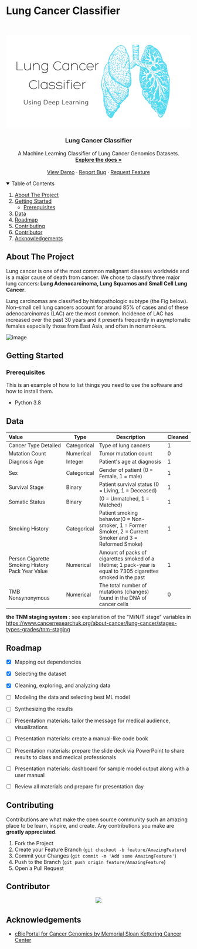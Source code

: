 # Lung Cancer Classifier

<!-- PROJECT LOGO -->
<br />
<p align="center">
  <a href="https://github.com/Practicum-Team-2/LungCancerClassifier" >
    <img  src="img/banner_1.png" alt="Logo" width = "800" hight = "250">
  </a>

  <h3 align="center">Lung Cancer Classifier</h3>
  <p align="center">
  A Machine Learning Classifier of Lung Cancer Genomics Datasets.
    <br />
    <a href="https://github.com/Practicum-Team-2/LungCancerClassifier"><strong>Explore the docs »</strong></a>
    <br />
    <br />
    <a href="https://github.com/Practicum-Team-2/LungCancerClassifier">View Demo</a>
    ·
    <a href="https://github.com/Practicum-Team-2/LungCancerClassifier/issues">Report Bug</a>
    ·
    <a href="https://github.com/Practicum-Team-2/LungCancerClassifier/issues">Request Feature</a>
  </p>
</p>

<!-- TABLE OF CONTENTS -->
<details open="open">
  <summary>Table of Contents</summary>
  <ol>
    <li>
      <a href="#about-the-project">About The Project</a>
    </li>
    <li>
      <a href="#getting-started">Getting Started</a>
      <ul>
        <li><a href="#prerequisites">Prerequisites</a></li>
      </ul>
    </li>
    <li><a href="#data">Data</a></li>
    <li><a href="#roadmap">Roadmap</a></li>
    <li><a href="#contributing">Contributing</a></li>
    <li><a href="#contributor">Contributor</a></li>
    <li><a href="#acknowledgements">Acknowledgements</a></li>
  </ol>
</details>

<!-- ABOUT THE PROJECT -->
## About The Project
  
  Lung cancer is one of the most common malignant diseases worldwide and is a major cause of death from cancer. We chose to classify three major lung cancers: **Lung Adenocarcinoma, Lung Squamos and Small Cell Lung Cancer**.

  Lung carcinomas are classified by histopathologic subtype (the Fig below). Non–small cell lung cancers account for around 85% of cases and of these adenocarcinomas (LAC) are the most common. Incidence of LAC has increased over the past 30 years and it presents frequently in asymptomatic females especially those from East Asia, and often in nonsmokers. 

![image](https://user-images.githubusercontent.com/78892787/155035824-e055b78c-14c4-4c9f-89b2-1af2f73c48ae.png)

<!-- GETTING STARTED -->
## Getting Started

### Prerequisites

This is an example of how to list things you need to use the software and how to install them.
* Python 3.8


<!-- DATA -->
## Data

| Value                   | Type | Description |  Cleaned |
| :---                    | --- | --- | --- |
| Cancer Type Detailed    | Categorical| Type of lung cancers     | 1 | 
| Mutation Count          | Numerical | Tumor mutation count  | 0 |
| Diagnosis Age           | Integer | Patient's age at diagnosis | 1 |
| Sex                     | Categorical | Gender of patient (0 = Female, 1 = male)| 1 |
| Survival Stage          | Binary | Patient survival status (0 = Living, 1 = Deceased) | 1 |
| Somatic Status          |  Binary | (0 = Unmatched, 1 = Matched) | 1 | 
| Smoking History         | Categorical | Patient smoking behavior(0 = Non-smoker, 1 = Former Smoker, 2 = Current Smoker and 3 = Reformed Smoke) | 1 |
| Person Cigarette Smoking History Pack Year Value    | Numerical | Amount of packs of cigarettes smoked of a lifetime; 1 pack-year is equal to 7305 cigarettes smoked in the past | 1 |
| TMB Nonsynonymous       | Numerical | The total number of mutations (changes) found in the DNA of cancer cells | 0 |

**the TNM staging system** : see explanation of the "M/N/T stage" variables in https://www.cancerresearchuk.org/about-cancer/lung-cancer/stages-types-grades/tnm-staging

<!-- ROADMAP -->
## Roadmap
- [x] Mapping out dependencies

- [x] Selecting the dataset

- [x] Cleaning, exploring, and analyzing data

- [ ] Modeling the data and selecting best ML model

- [ ] Synthesizing the results

- [ ] Presentation materials: tailor the message for medical audience, visualizations

- [ ] Presentation materials: create a manual-like code book

- [ ] Presentation materials: prepare the slide deck via PowerPoint to share results to class and medical professionals

- [ ] Presentation materials: dashboard for sample model output along with a user manual

- [ ]  Review all materials and prepare for presentation day


<!-- CONTRIBUTING -->
## Contributing

Contributions are what make the open source community such an amazing place to be learn, inspire, and create. Any contributions you make are **greatly appreciated**.

1. Fork the Project
2. Create your Feature Branch (`git checkout -b feature/AmazingFeature`)
3. Commit your Changes (`git commit -m 'Add some AmazingFeature'`)
4. Push to the Branch (`git push origin feature/AmazingFeature`)
5. Open a Pull Request


<!-- CONTRIBUTOR -->
## Contributor

<p align="center">
<a href="https://github.com/Practicum-Team-2/LungCancerClassifier/graphs/contributors">
  <img src="https://contributors-img.web.app/image?repo=Practicum-Team-2/LungCancerClassifier" />
</a>
</p>

<!-- ACKNOWLEDGEMENTS -->
## Acknowledgements
  
* [cBioPortal for Cancer Genomics by Memorial Sloan Kettering Cancer Center ](https://www.cbioportal.org/)

